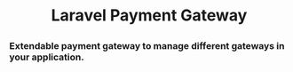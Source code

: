 # <p align="center">Laravel Payment Gateway</p>

### Extendable payment gateway to manage different gateways in your application.